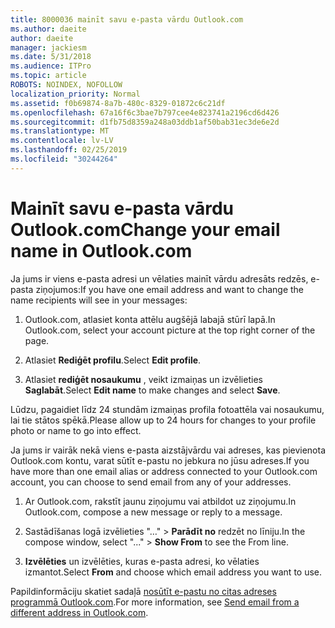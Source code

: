 ```yaml
---
title: 8000036 mainīt savu e-pasta vārdu Outlook.com
ms.author: daeite
author: daeite
manager: jackiesm
ms.date: 5/31/2018
ms.audience: ITPro
ms.topic: article
ROBOTS: NOINDEX, NOFOLLOW
localization_priority: Normal
ms.assetid: f0b69874-8a7b-480c-8329-01872c6c21df
ms.openlocfilehash: 67a16f6c3bae7b797cee4e823741a2196cd6d426
ms.sourcegitcommit: d1fb75d8359a248a03ddb1af50bab31ec3de6e2d
ms.translationtype: MT
ms.contentlocale: lv-LV
ms.lasthandoff: 02/25/2019
ms.locfileid: "30244264"
---
```

# <a name="change-your-email-name-in-outlookcom"></a><span data-ttu-id="dd63f-102">Mainīt savu e-pasta vārdu Outlook.com</span><span class="sxs-lookup"><span data-stu-id="dd63f-102">Change your email name in Outlook.com</span></span>

<span data-ttu-id="dd63f-103">Ja jums ir viens e-pasta adresi un vēlaties mainīt vārdu adresāts redzēs, e-pasta ziņojumos:</span><span class="sxs-lookup"><span data-stu-id="dd63f-103">If you have one email address and want to change the name recipients will see in your messages:</span></span>
  
1. <span data-ttu-id="dd63f-104">Outlook.com, atlasiet konta attēlu augšējā labajā stūrī lapā.</span><span class="sxs-lookup"><span data-stu-id="dd63f-104">In Outlook.com, select your account picture at the top right corner of the page.</span></span>
    
2. <span data-ttu-id="dd63f-105">Atlasiet **Rediģēt profilu**.</span><span class="sxs-lookup"><span data-stu-id="dd63f-105">Select **Edit profile**.</span></span> 
    
3. <span data-ttu-id="dd63f-106">Atlasiet **rediģēt nosaukumu** , veikt izmaiņas un izvēlieties **Saglabāt**.</span><span class="sxs-lookup"><span data-stu-id="dd63f-106">Select **Edit name** to make changes and select **Save**.</span></span> 
    
<span data-ttu-id="dd63f-107">Lūdzu, pagaidiet līdz 24 stundām izmaiņas profila fotoattēla vai nosaukumu, lai tie stātos spēkā.</span><span class="sxs-lookup"><span data-stu-id="dd63f-107">Please allow up to 24 hours for changes to your profile photo or name to go into effect.</span></span>
  
<span data-ttu-id="dd63f-108">Ja jums ir vairāk nekā viens e-pasta aizstājvārdu vai adreses, kas pievienota Outlook.com kontu, varat sūtīt e-pastu no jebkura no jūsu adreses.</span><span class="sxs-lookup"><span data-stu-id="dd63f-108">If you have more than one email alias or address connected to your Outlook.com account, you can choose to send email from any of your addresses.</span></span>
  
1. <span data-ttu-id="dd63f-109">Ar Outlook.com, rakstīt jaunu ziņojumu vai atbildot uz ziņojumu.</span><span class="sxs-lookup"><span data-stu-id="dd63f-109">In Outlook.com, compose a new message or reply to a message.</span></span>
    
2. <span data-ttu-id="dd63f-110">Sastādīšanas logā izvēlieties "…" \> **Parādīt no** redzēt no līniju.</span><span class="sxs-lookup"><span data-stu-id="dd63f-110">In the compose window, select "..." \> **Show From** to see the From line.</span></span> 
    
3. <span data-ttu-id="dd63f-111">**Izvēlēties** un izvēlēties, kuras e-pasta adresi, ko vēlaties izmantot.</span><span class="sxs-lookup"><span data-stu-id="dd63f-111">Select **From** and choose which email address you want to use.</span></span> 
    
<span data-ttu-id="dd63f-112">Papildinformāciju skatiet sadaļā [nosūtīt e-pastu no citas adreses programmā Outlook.com](https://go.microsoft.com/fwlink/p/?linkid=2001701&amp;clcid=0x409).</span><span class="sxs-lookup"><span data-stu-id="dd63f-112">For more information, see [Send email from a different address in Outlook.com](https://go.microsoft.com/fwlink/p/?linkid=2001701&amp;clcid=0x409).</span></span>
  

